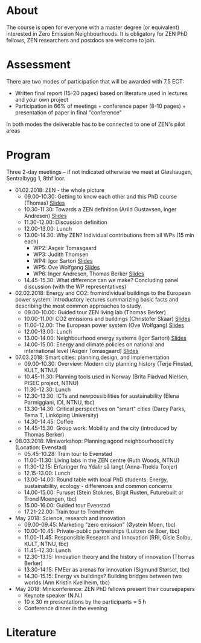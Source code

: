 # About

The course is open for everyone with a master degree (or equivalent) interested in Zero Emission Neighbourhoods. It is obligatory for ZEN PhD fellows, ZEN researchers and postdocs are welcome to join. 

# Assessment

There are two modes of participation that will be awarded with 7.5 ECT: 

- Written final report (15-20 pages) based on literature used in lectures and your own project
- Participation in 66% of meetings + conference paper (8-10 pages) + presentation of paper in final "conference"

In both modes the deliverable has to be connected to one of ZEN's pilot areas

# Program

Three 2-day meetings – if not indicated otherwise we meet at Gløshaugen, Sentralbygg 1, 8thf loor.

- 01.02.2018: ZEN - the whole picture
    - 09.00-10.30: Getting to know each	other and this PhD course (Thomas) [Slides](about.pdf)
    - 10.30-11.30: Towards a ZEN definition (Arild Gustavsen, Inger Andresen) [Slides]()
	- 11.30-12.00: Discussion definition
	- 12.00-13.00: Lunch
	- 13.00-14.30: Why ZEN? Individual contributions from all WPs (15 min each)
		- WP2: Asgeir Tomasgaard
		- WP3: Judith Thomsen
		- WP4: Igor Sartori [Slides]()
		- WP5: Ove Wolfgang [Slides]()
		- WP6: Inger Andresen, Thomas Berker [Slides]()
	- 14.45-15.30: What difference can we make? Concluding panel discussion (with the WP representatives)
- 02.02.2018: Energy and CO2: fromindividual buildings to the European power system: Introductory lectures summarizing basic facts and describing the most common approaches to study.
	- 09.00-10.00: Guided tour ZEN living lab (Thomas Berker)
	- 10.00-11.00: CO2 emissions and buildings (Christofer Skaar) [Slides]()
	- 11.00-12.00: The European power system (Ove Wolfgang) [Slides]()
	- 12.00-13.00: Lunch
	- 13.00-14.00: Neighbourhood energy	systems (Igor Sartori) [Slides]()
	- 14.00-15.00: Energy and climate policies on national and international level (Asgeir Tomasgaard) [Slides]()
- 07.03.2018: Smart cities: planning,design, and implementation
	- 09.00-10.30: Overview: Modern city planning history (Terje Finstad, KULT, NTNU)
	- 10.45-11.30: Planning tools used in Norway (Brita Fladvad Nielsen, PISEC project, NTNU)
	- 11.30-12.30: Lunch
	- 12.30-13.30: ICTs and newpossibilities for sustainability (Elena  Parmiggiani, IDI, NTNU, tbc)
	- 13.30-14.30: Critical perspectives on "smart" cities (Darcy Parks, Tema T, Linköping University)
	- 14.30-14.45: Coffee
	- 14.45-15.30: Group work: Mobility	and the city (introduced by Thomas Berker)
- 08.03.2018: Miniworkshop: Planning agood neighbourhood/city (Location: Evenstad)
	- 05.45-10.28: Train tour to Evenstad
	- 11.00-11.30: Living labs in the ZEN centre (Ruth Woods, NTNU)
	- 11.30-12.15: Erfaringer fra Ydalir så langt (Anna-Thekla Tonjer)
	- 12.15-13.00: Lunch
	- 13.00-14.00: Round table with local PhD students: Energy, sustainability, ecology - differences and common concerns
	- 14.00-15.00: Furuset (Stein Stoknes, Birgit Rusten, Futurebuilt or Trond Moengen, tbc)
	- 15.00-16.00: Guided tour Evenstad
	- 17.21-22.00: Train tour to Trondheim
- May 2018: Science, research and innovation
	- 09.00-09.45: Marketing "zero emission" (Øystein Moen, tbc)
	- 10.00-10.45: Private-public partnerships (Luitzen de Boer, tbc)
	- 11.00-11.45: Responsible Research and Innovation  (RRI, Gisle Solbu, KULT, NTNU, tbc)
	- 11.45-12.30: Lunch
	- 12.30-13.15: Innovation theory and the history of innovation (Thomas Berker)
	- 13.30-14.15: FMEer as arenas for innovation (Sigmund Størset, tbc)
	- 14.30-15.15: Energy vs buildings? Building bridges between two worlds  (Ann Kristin Kvellheim, tbc)
- May 2018: Miniconference: ZEN PhD fellows present their coursepapers
	- Keynote speaker (N.N.)
	- 10 x 30 m presentations by the	participants = 5 h
	- Conference dinner in the evening

# Literature